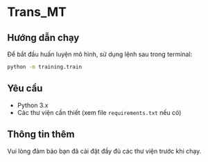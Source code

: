 # Trans_MT

## Hướng dẫn chạy

Để bắt đầu huấn luyện mô hình, sử dụng lệnh sau trong terminal:

```bash
python -m training.train
```

## Yêu cầu

- Python 3.x
- Các thư viện cần thiết (xem file `requirements.txt` nếu có)

## Thông tin thêm

Vui lòng đảm bảo bạn đã cài đặt đầy đủ các thư viện trước khi chạy.